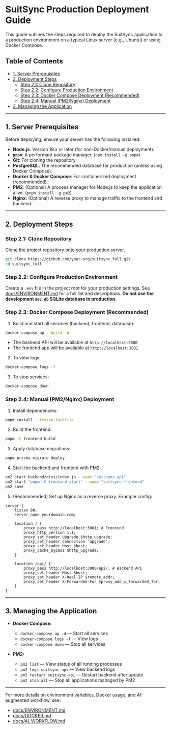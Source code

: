 # SuitSync Production Deployment Guide

This guide outlines the steps required to deploy the SuitSync application to a production environment on a typical Linux server (e.g., Ubuntu) or using Docker Compose.

## Table of Contents
- [1. Server Prerequisites](#1-server-prerequisites)
- [2. Deployment Steps](#2-deployment-steps)
  - [Step 2.1: Clone Repository](#step-21-clone-repository)
  - [Step 2.2: Configure Production Environment](#step-22-configure-production-environment)
  - [Step 2.3: Docker Compose Deployment (Recommended)](#step-23-docker-compose-deployment-recommended)
  - [Step 2.4: Manual (PM2/Nginx) Deployment](#step-24-manual-pm2nginx-deployment)
- [3. Managing the Application](#3-managing-the-application)

---

## 1. Server Prerequisites

Before deploying, ensure your server has the following installed:
- **Node.js**: Version 18.x or later (for non-Docker/manual deployment).
- **`pnpm`**: A performant package manager. (`npm install -g pnpm`)
- **Git**: For cloning the repository.
- **PostgreSQL**: The recommended database for production (unless using Docker Compose).
- **Docker & Docker Compose**: For containerized deployment (recommended).
- **PM2**: (Optional) A process manager for Node.js to keep the application alive. (`pnpm install -g pm2`)
- **Nginx**: (Optional) A reverse proxy to manage traffic to the frontend and backend.

---

## 2. Deployment Steps

### Step 2.1: Clone Repository
Clone the project repository onto your production server.
```sh
git clone https://github.com/your-org/suitsync_full.git
cd suitsync_full
```

### Step 2.2: Configure Production Environment
Create a `.env` file in the project root for your production settings. See [docs/ENVIRONMENT.md](docs/ENVIRONMENT.md) for a full list and descriptions. **Do not use the development `dev.db` SQLite database in production.**

### Step 2.3: Docker Compose Deployment (Recommended)

1. Build and start all services (backend, frontend, database):
```sh
docker-compose up --build -d
```
- The backend API will be available at `http://localhost:3000`
- The frontend app will be available at `http://localhost:3001`

2. To view logs:
```sh
docker-compose logs -f
```

3. To stop services:
```sh
docker-compose down
```

### Step 2.4: Manual (PM2/Nginx) Deployment

1. Install dependencies:
```sh
pnpm install --frozen-lockfile
```

2. Build the frontend:
```sh
pnpm -C frontend build
```

3. Apply database migrations:
```sh
pnpm prisma migrate deploy
```

4. Start the backend and frontend with PM2:
```sh
pm2 start backend/dist/index.js --name "suitsync-api"
pm2 start "pnpm -C frontend start" --name "suitsync-frontend"
pm2 save
```

5. (Recommended) Set up Nginx as a reverse proxy. Example config:
```nginx
server {
    listen 80;
    server_name yourdomain.com;

    location / {
        proxy_pass http://localhost:3001; # Frontend
        proxy_http_version 1.1;
        proxy_set_header Upgrade $http_upgrade;
        proxy_set_header Connection 'upgrade';
        proxy_set_header Host $host;
        proxy_cache_bypass $http_upgrade;
    }

    location /api/ {
        proxy_pass http://localhost:3000/api/; # Backend API
        proxy_set_header Host $host;
        proxy_set_header X-Real-IP $remote_addr;
        proxy_set_header X-Forwarded-For $proxy_add_x_forwarded_for;
    }
}
```

---

## 3. Managing the Application

- **Docker Compose:**
  - `docker-compose up -d` — Start all services
  - `docker-compose logs -f` — View logs
  - `docker-compose down` — Stop all services

- **PM2:**
  - `pm2 list` — View status of all running processes
  - `pm2 logs suitsync-api` — View backend logs
  - `pm2 restart suitsync-api` — Restart backend after update
  - `pm2 stop all` — Stop all applications managed by PM2

---

For more details on environment variables, Docker usage, and AI-augmented workflow, see:
- [docs/ENVIRONMENT.md](docs/ENVIRONMENT.md)
- [docs/DOCKER.md](docs/DOCKER.md)
- [docs/AI_WORKFLOW.md](docs/AI_WORKFLOW.md) 